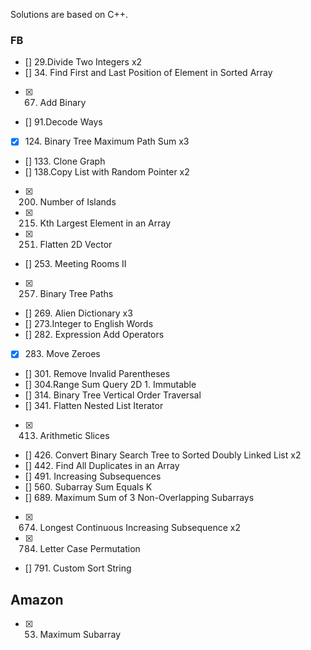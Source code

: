 Solutions are based on C++.

### FB

- [] 29.Divide Two Integers x2
- [] 34. Find First and Last Position of Element in Sorted Array
- [x] 67. Add Binary
- [] 91.Decode Ways
- [x] 124. Binary Tree Maximum Path Sum x3
- [] 133. Clone Graph
- [] 138.Copy List with Random Pointer x2
- [x] 200. Number of Islands
- [x] 215. Kth Largest Element in an Array
- [x] 251. Flatten 2D Vector
- [] 253. Meeting Rooms II
- [x] 257. Binary Tree Paths
- [] 269. Alien Dictionary x3
- [] 273.Integer to English Words
- [] 282. Expression Add Operators
- [x] 283. Move Zeroes
- [] 301. Remove Invalid Parentheses
- [] 304.Range Sum Query 2D 1. Immutable
- [] 314. Binary Tree Vertical Order Traversal
- [] 341. Flatten Nested List Iterator
- [x] 413. Arithmetic Slices
- [] 426. Convert Binary Search Tree to Sorted Doubly Linked List x2
- [] 442. Find All Duplicates in an Array
- [] 491. Increasing Subsequences
- [] 560. Subarray Sum Equals K
- [] 689. Maximum Sum of 3 Non-Overlapping Subarrays
- [x] 674. Longest Continuous Increasing Subsequence x2
- [x] 784. Letter Case Permutation
- [] 791. Custom Sort String

## Amazon

- [x] 53. Maximum Subarray


















